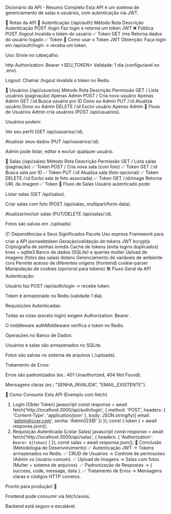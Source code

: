 Dicionário da API - Resumo Completo
Esta API é um sistema de gerenciamento de salas e usuários, com autenticação via JWT.

📌 Rotas da API
🔐 Autenticação (/api/auth)
Método	Rota	Descrição	Autenticação
POST	/login	Faz login e retorna um token JWT	❌ Pública
POST	/logout	Invalida o token do usuário	✅ Token
GET	/me	Retorna dados do usuário logado	✅ Token
📌 Como usar o Token JWT
Obtenção: Faça login em /api/auth/login → receba um token.

Uso: Envie no cabeçalho:

http
Authorization: Bearer <SEU_TOKEN>
Validade: 1 dia (configurável no .env).

Logout: Chamar /logout invalida o token no Redis.

👥 Usuários (/api/usuarios)
Método	Rota	Descrição	Permissão
GET	/	Lista usuários (paginação)	Apenas Admin
POST	/	Cria novo usuário	Apenas Admin
GET	/:id	Busca usuário por ID	Dono ou Admin
PUT	/:id	Atualiza usuário	Dono ou Admin
DELETE	/:id	Exclui usuário	Apenas Admin
📌 Fluxo de Usuários
Admin cria usuários (POST /api/usuarios).

Usuários podem:

Ver seu perfil (GET /api/usuarios/:id).

Atualizar seus dados (PUT /api/usuarios/:id).

Admin pode listar, editar e excluir qualquer usuário.

🚪 Salas (/api/salas)
Método	Rota	Descrição	Permissão
GET	/	Lista salas (paginação)	✅ Token
POST	/	Cria nova sala (com foto)	✅ Token
GET	/:id	Busca sala por ID	✅ Token
PUT	/:id	Atualiza sala (foto opcional)	✅ Token
DELETE	/:id	Exclui sala (e foto associada)	✅ Token
GET	/:id/image	Retorna URL da imagem	✅ Token
📌 Fluxo de Salas
Usuário autenticado pode:

Listar salas (GET /api/salas).

Criar salas com foto (POST /api/salas, multipart/form-data).

Atualizar/excluir salas (PUT/DELETE /api/salas/:id).

Fotos são salvas em ./uploads/.

📦 Dependências e Seus Significados
Pacote	Uso
express	Framework para criar a API
jsonwebtoken	Geração/validação de tokens JWT
bcryptjs	Criptografia de senhas
ioredis	Cache de tokens (evita logins duplicados)
knex + sqlite3	Banco de dados (SQLite) e queries
multer	Upload de imagens (fotos das salas)
dotenv	Gerenciamento de variáveis de ambiente
cors	Permite acesso de diferentes origens (frontend)
cookie-parser	Manipulação de cookies (opcional para tokens)
🛠️ Fluxo Geral da API
Autenticação:

Usuário faz POST /api/auth/login → recebe token.

Token é armazenado no Redis (validade 1 dia).

Requisições Autenticadas:

Todas as rotas (exceto login) exigem Authorization: Bearer <token>.

O middleware authMiddleware verifica o token no Redis.

Operações no Banco de Dados:

Usuários e salas são armazenados no SQLite.

Fotos são salvas no sistema de arquivos (./uploads).

Tratamento de Erros:

Erros são padronizados (ex.: 401 Unauthorized, 404 Not Found).

Mensagens claras (ex.: "SENHA_INVALIDA", "EMAIL_EXISTENTE").

🔧 Como Consumir Esta API (Exemplo com fetch)
1. Login (Obter Token)
javascript
const response = await fetch('http://localhost:3000/api/auth/login', {
  method: 'POST',
  headers: { 'Content-Type': 'application/json' },
  body: JSON.stringify({ email: 'admin@ccer.com', senha: 'Admin123@' })
});
const { token } = await response.json();
2. Requisição Autenticada (Listar Salas)
javascript
const response = await fetch('http://localhost:3000/api/salas', {
  headers: { 'Authorization': `Bearer ${token}` }
});
const salas = await response.json();
📌 Conclusão (Metodologia de Desenvolvimento)
✅ Autenticação JWT → Tokens armazenados no Redis.
✅ CRUD de Usuários → Controle de permissões (Admin vs Usuário comum).
✅ Upload de Imagens → Salas com fotos (Multer + sistema de arquivos).
✅ Padronização de Respostas → { success, code, message, data }.
✅ Tratamento de Erros → Mensagens claras e códigos HTTP corretos.

Pronto para produção! 🚀

Frontend pode consumir via fetch/axios.

Backend está seguro e escalável.